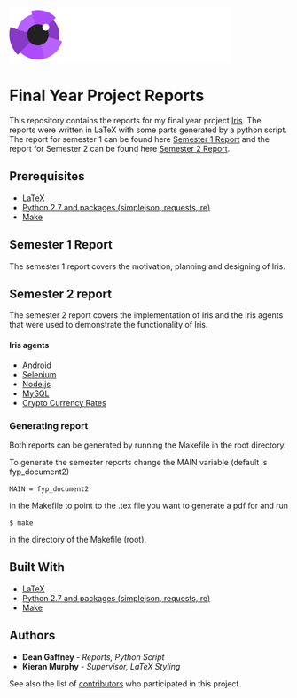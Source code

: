 <div style="background-image:url(./diagrams/iris_jumbo_bg.png);">
    <div style="position: relative; left: 0; top: 0;">
        <img src="./diagrams/iris_logo_colour.png" style="position: relative; top: 0; left: 0;"/>
    </div>
</div>

# Final Year Project Reports

This repository contains the reports for my final year project [Iris](https://github.com/DeanGaffney/iris). The reports were written in LaTeX with some parts generated by a python script. The report for semester 1 can be found here [Semester 1 Report](KENTS_20067423_Report1_Dean.Gaffney.pdf) and the report for Semester 2 can be found here [Semester 2 Report](KENTS_20067423_Report2_Dean.Gaffney.pdf).

## Prerequisites

- [LaTeX](https://www.latex-project.org/get/)
- [Python 2.7 and packages (simplejson, requests, re)](https://www.python.org/download/releases/2.7/)
- [Make](http://man7.org/linux/man-pages/man1/make.1.html)

## Semester 1 Report

The semester 1 report covers the motivation, planning and designing of Iris.

## Semester 2 report

The semester 2 report covers the implementation of Iris and the Iris agents that were used to demonstrate the functionality of Iris.

#### Iris agents
* [Android](https://github.com/DeanGaffney/iris-android)
* [Selenium](https://github.com/DeanGaffney/iris-selenium)
* [Node.js](https://github.com/DeanGaffney/iris-node)
* [MySQL](https://github.com/DeanGaffney/iris-mysql)
* [Crypto Currency Rates](https://github.com/DeanGaffney/iris-crypto-rates)

### Generating report

Both reports can be generated by running the Makefile in the root directory.

To generate the semester reports change the MAIN variable (default is fyp_document2)
```
MAIN = fyp_document2
```

in the Makefile to point to the .tex file you want to generate a pdf for and run
```
$ make
```
in the directory of the Makefile (root).

## Built With

* [LaTeX](https://www.latex-project.org/get/)
* [Python 2.7 and packages (simplejson, requests, re)](https://www.python.org/download/releases/2.7/)
* [Make](http://man7.org/linux/man-pages/man1/make.1.html)

## Authors

* **Dean Gaffney** - *Reports, Python Script* 
* **Kieran Murphy** - *Supervisor, LaTeX Styling*

See also the list of [contributors](https://github.com/DeanGaffney/iris-report/graphs/contributors) who participated in this project.
